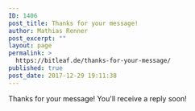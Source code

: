 ```yaml
---
ID: 1406
post_title: Thanks for your message!
author: Mathias Renner
post_excerpt: ""
layout: page
permalink: >
  https://bitleaf.de/thanks-for-your-message/
published: true
post_date: 2017-12-29 19:11:38
---
```

Thanks for your message! You'll receive a reply soon!